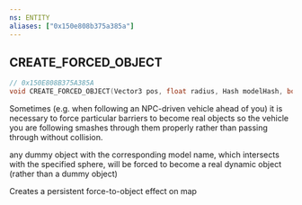 ```yaml
---
ns: ENTITY
aliases: ["0x150e808b375a385a"]
---
```

## CREATE_FORCED_OBJECT

```c
// 0x150E808B375A385A
void CREATE_FORCED_OBJECT(Vector3 pos, float radius, Hash modelHash, bool SurviveMapReload);
```

Sometimes (e.g. when following an NPC-driven vehicle ahead of you) it is necessary to force particular barriers to become real objects so the vehicle you are following smashes through them properly rather than passing through without collision.

any dummy object with the corresponding model name, which intersects with the specified sphere, will be forced to become a real dynamic object (rather than a dummy object)

Creates a persistent force-to-object effect on map

